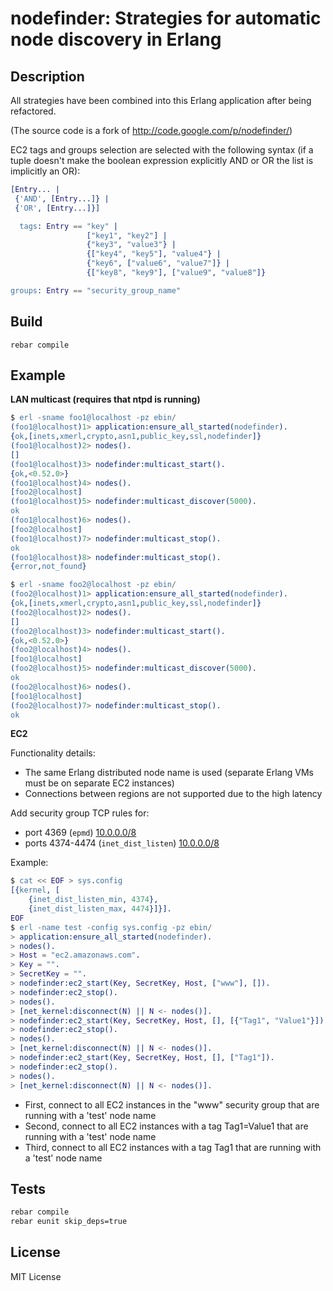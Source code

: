 nodefinder: Strategies for automatic node discovery in Erlang
=============================================================

Description
-----------

All strategies have been combined into this Erlang application after being
refactored.

(The source code is a fork of http://code.google.com/p/nodefinder/)

EC2 tags and groups selection are selected with the following syntax
(if a tuple doesn't make the boolean expression
 explicitly AND or OR the list is implicitly an OR):

```erlang
[Entry... |
 {'AND', [Entry...]} |
 {'OR', [Entry...]}]

  tags: Entry == "key" |
                 ["key1", "key2"] |
                 {"key3", "value3"} |
                 {["key4", "key5"], "value4"} |
                 {"key6", ["value6", "value7"]} |
                 {["key8", "key9"], ["value9", "value8"]}

groups: Entry == "security_group_name"
```

Build
-----

    rebar compile

Example
-------

**LAN multicast (requires that ntpd is running)**

```erlang
$ erl -sname foo1@localhost -pz ebin/
(foo1@localhost)1> application:ensure_all_started(nodefinder).
{ok,[inets,xmerl,crypto,asn1,public_key,ssl,nodefinder]}
(foo1@localhost)2> nodes(). 
[]
(foo1@localhost)3> nodefinder:multicast_start().
{ok,<0.52.0>}
(foo1@localhost)4> nodes().
[foo2@localhost]
(foo1@localhost)5> nodefinder:multicast_discover(5000).
ok
(foo1@localhost)6> nodes().
[foo2@localhost]
(foo1@localhost)7> nodefinder:multicast_stop().
ok
(foo1@localhost)8> nodefinder:multicast_stop().
{error,not_found}

$ erl -sname foo2@localhost -pz ebin/
(foo2@localhost)1> application:ensure_all_started(nodefinder).
{ok,[inets,xmerl,crypto,asn1,public_key,ssl,nodefinder]}
(foo2@localhost)2> nodes(). 
[]
(foo2@localhost)3> nodefinder:multicast_start().
{ok,<0.52.0>}
(foo2@localhost)4> nodes().
[foo1@localhost]
(foo2@localhost)5> nodefinder:multicast_discover(5000).
ok
(foo2@localhost)6> nodes().
[foo1@localhost]
(foo2@localhost)7> nodefinder:multicast_stop().
ok
```

**EC2**

Functionality details:

* The same Erlang distributed node name is used
  (separate Erlang VMs must be on separate EC2 instances)
* Connections between regions are not supported due to the high latency

Add security group TCP rules for:

* port 4369 (`epmd`) [10.0.0.0/8](http://docs.aws.amazon.com/AmazonVPC/latest/UserGuide/VPC_Subnets.html)
* ports 4374-4474 (`inet_dist_listen`) [10.0.0.0/8](http://docs.aws.amazon.com/AmazonVPC/latest/UserGuide/VPC_Subnets.html)

Example:

```erlang
$ cat << EOF > sys.config
[{kernel, [
    {inet_dist_listen_min, 4374},
    {inet_dist_listen_max, 4474}]}].
EOF
$ erl -name test -config sys.config -pz ebin/
> application:ensure_all_started(nodefinder).
> nodes().
> Host = "ec2.amazonaws.com".
> Key = "".
> SecretKey = "".
> nodefinder:ec2_start(Key, SecretKey, Host, ["www"], []).
> nodefinder:ec2_stop().
> nodes().
> [net_kernel:disconnect(N) || N <- nodes()].
> nodefinder:ec2_start(Key, SecretKey, Host, [], [{"Tag1", "Value1"}]).
> nodefinder:ec2_stop().
> nodes().
> [net_kernel:disconnect(N) || N <- nodes()].
> nodefinder:ec2_start(Key, SecretKey, Host, [], ["Tag1"]).
> nodefinder:ec2_stop().
> nodes().
> [net_kernel:disconnect(N) || N <- nodes()].
```

* First, connect to all EC2 instances in the "www" security group
  that are running with a 'test' node name
* Second, connect to all EC2 instances with a tag Tag1=Value1
  that are running with a 'test' node name
* Third, connect to all EC2 instances with a tag Tag1
  that are running with a 'test' node name

Tests
-----
```bash
rebar compile
rebar eunit skip_deps=true
```

License
-------

MIT License

